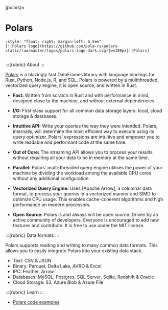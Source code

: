 (polars)=
# Polars

```{div}
:style: "float: right; margin-left: 0.5em"
[![Polars logo](https://github.com/pola-rs/polars-static/raw/master/logos/polars-logo-dark.svg){w=180px}][Polars]
```
```{div} .clearfix
```

:::{rubric} About
:::

[Polars] is a blazingly fast DataFrames library with language bindings for
Rust, Python, Node.js, R, and SQL. Polars is powered by a multithreaded,
vectorized query engine, it is open source, and written in Rust.

- **Fast:** Written from scratch in Rust and with performance in mind,
  designed close to the machine, and without external dependencies.

- **I/O:** First class support for all common data storage layers: local,
  cloud storage & databases.

- **Intuitive API:** Write your queries the way they were intended. Polars,
  internally, will determine the most efficient way to execute using its query
  optimizer. Polars' expressions are intuitive and empower you to write
  readable and performant code at the same time.

- **Out of Core:** The streaming API allows you to process your results without
  requiring all your data to be in memory at the same time.

- **Parallel:** Polars' multi-threaded query engine utilises the power of your
  machine by dividing the workload among the available CPU cores without any
  additional configuration.

- **Vectorized Query Engine:** Uses [Apache Arrow], a columnar data format, to
  process your queries in a vectorized manner and SIMD to optimize CPU usage.
  This enables cache-coherent algorithms and high performance on modern processors. 

- **Open Source:** Polars is and always will be open source. Driven by an active
  community of developers. Everyone is encouraged to add new features and contribute.
  It is free to use under the MIT license.

:::{rubric} Data formats
:::

Polars supports reading and writing to many common data formats.
This allows you to easily integrate Polars into your existing data stack.
 
- Text: CSV & JSON
- Binary: Parquet, Delta Lake, AVRO & Excel
- IPC: Feather, Arrow
- Databases: MySQL, Postgres, SQL Server, Sqlite, Redshift & Oracle
- Cloud Storage: S3, Azure Blob & Azure File


:::{rubric} Learn
:::
- [Polars code examples]


[Polars]: https://pola.rs/
[Polars code examples]: https://github.com/crate/cratedb-examples/tree/main/by-dataframe/polars
